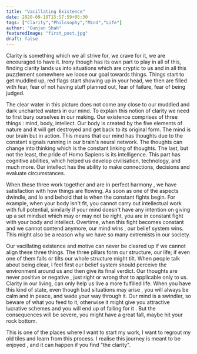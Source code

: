 ```yaml
---
title: "Vacillating Existence"
date: 2020-09-10T15:57:59+05:30
tags: ["Clarity","Philosophy","Mind","Life"]
author: "Gunjan Shah"
featuredImage: "first_post.jpg"
draft: false
---
```


Clarity is something which we all strive for, we crave for it, we are encouraged to have it. Irony though has its own part to play in all of this, finding clarity lands us into situations which are cryptic to us and in all this puzzlement somewhere we loose our goal towards things. Things start to get muddled up, red flags start showing up in your head, we then are filled with fear, fear of not having stuff planned out, fear of failure, fear of being judged.

The clear water in this picture does not come any close to our muddied and dark uncharted waters in our mind. To explain this notion of clarity we need to first bury ourselves in our making. Our existence comprises of three things : mind, body, intellect. Our body is created by the five elements of nature and it will get destroyed and get back to its original form. The mind is our brain but in action. This means that our mind has thoughts due to the constant signals running in our brain's neural network. The thoughts can change into thinking which is the constant linking of thoughts. The last, but not the least, the pride of Homo Sapiens is its intelligence. This part has cognitive abilities, which helped us develop civilisation, technology, and much more. Our intellect has the ability to make connections, decisions and evaluate circumstances. 

When these three work together and are in perfect harmony , we have satisfaction with how things are flowing. As soon as one of the aspects dwindle, and lo and behold that is when the constant fights begin. For example, when your body isn't fit, you cannot carry out intellectual work with full potential, similarly if your mind doesn't have any intention on giving up a set mindset which may or may not be right, you are in constant fight with your body and intellect. Overtime, when this fight becomes constant and we cannot contend anymore, our mind wins , our belief system wins. This might also be a reason why we have so many extremists in our society.

Our vacillating existence and motive can never be cleared up if we cannot align these three things. The three pillars form our structure, our life; if even one of them falls or tilts our whole structure might tilt. When people talk about being clear, I feel first our belief system should perceive the environment around us and then give its final verdict. Our thoughts are never positive or negative , just right or wrong that to applicable only to us. Clarity in our living, can only help us live a more fulfilled life. When you have this kind of state, even though bad situations may arise , you will always be calm and in peace, and wade your way through it.
Our mind is a swindler, so beware of what you feed to it, otherwise it might give you attractive lucrative schemes and you will end up of falling for it . But the consequences will be severe, you might have a great fall, maybe hit your rock bottom.

This is one of the places where I want to start my work, I want to regrout my old tiles and learn from this process. I realise this journey is meant to be enjoyed , and it can happen if you find "the clarity".